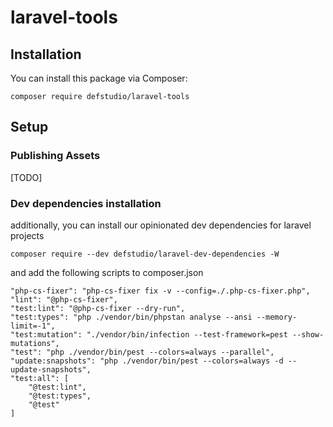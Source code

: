 # laravel-tools

## Installation
You can install this package via Composer:

`composer require defstudio/laravel-tools`


## Setup

### Publishing Assets

[TODO]

### Dev dependencies installation
additionally, you can install our opinionated dev dependencies for laravel projects

`composer require --dev defstudio/laravel-dev-dependencies -W`

and add the following scripts to composer.json

```
"php-cs-fixer": "php-cs-fixer fix -v --config=./.php-cs-fixer.php",
"lint": "@php-cs-fixer",
"test:lint": "@php-cs-fixer --dry-run",
"test:types": "php ./vendor/bin/phpstan analyse --ansi --memory-limit=-1",
"test:mutation": "./vendor/bin/infection --test-framework=pest --show-mutations",
"test": "php ./vendor/bin/pest --colors=always --parallel",
"update:snapshots": "php ./vendor/bin/pest --colors=always -d --update-snapshots",
"test:all": [
    "@test:lint",
    "@test:types",
    "@test"
]
```

